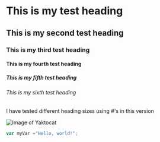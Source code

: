 # This is my test heading
## This is my second test heading
### This is my third test heading
#### This is my fourth test heading
##### This is my fifth test heading
###### This is my sixth test heading

I have tested different heading sizes using #'s in this version

![Image of Yaktocat](https://octodex.github.com/images/yaktocat.png)

``` javascript
var myVar ="Hello, world!";
```
